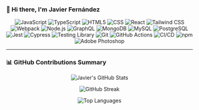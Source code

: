 ### 👋 Hi there, I'm Javier Fernández

<p align="center">
  <!-- Lenguajes -->
  <img alt="JavaScript" src="https://img.shields.io/badge/-JavaScript-F7DF1C?style=flat-square&logo=javascript&logoColor=black" />
  <img alt="TypeScript" src="https://img.shields.io/badge/-TypeScript-007ACC?style=flat-square&logo=typescript&logoColor=white" />
  <img alt="HTML5" src="https://img.shields.io/badge/-HTML5-E34F26?style=flat-square&logo=html5&logoColor=white" />
  <img alt="CSS" src="https://img.shields.io/badge/-CSS-1572B6?style=flat-square&logo=css3&logoColor=white" />

  <!-- Frontend -->
  <img alt="React" src="https://img.shields.io/badge/-React-45b8d8?style=flat-square&logo=react&logoColor=white" />
  <img alt="Tailwind CSS" src="https://img.shields.io/badge/-Tailwind-38B2AC?style=flat-square&logo=tailwindcss&logoColor=white" />
  <img alt="Webpack" src="https://img.shields.io/badge/-Webpack-8DD6F9?style=flat-square&logo=webpack&logoColor=white" />

  <!-- Backend -->
  <img alt="Node.js" src="https://img.shields.io/badge/-Node.js-43853d?style=flat-square&logo=node.js&logoColor=white" />
  <img alt="GraphQL" src="https://img.shields.io/badge/-GraphQL-E10098?style=flat-square&logo=graphql&logoColor=white" />

  <!-- Bases de datos -->
  <img alt="MongoDB" src="https://img.shields.io/badge/-MongoDB-47A248?style=flat-square&logo=mongodb&logoColor=white" />
  <img alt="MySQL" src="https://img.shields.io/badge/-MySQL-4479A1?style=flat-square&logo=mysql&logoColor=white" />
  <img alt="PostgreSQL" src="https://img.shields.io/badge/-PostgreSQL-336791?style=flat-square&logo=postgresql&logoColor=white" />

  <!-- Testing -->
  <img alt="Jest" src="https://img.shields.io/badge/-Jest-C21325?style=flat-square&logo=jest&logoColor=white" />
  <img alt="Cypress" src="https://img.shields.io/badge/-Cypress-17202C?style=flat-square&logo=cypress&logoColor=white" />
  <img alt="Testing Library" src="https://img.shields.io/badge/-Testing_Library-FF4154?style=flat-square&logo=testinglibrary&logoColor=white" />

  <!-- Herramientas y DevOps -->
  <img alt="Git" src="https://img.shields.io/badge/-Git-F05032?style=flat-square&logo=git&logoColor=white" />
  <img alt="GitHub Actions" src="https://img.shields.io/badge/-GitHub%20Actions-2088FF?style=flat-square&logo=github-actions&logoColor=white" />
  <img alt="CI/CD" src="https://img.shields.io/badge/-CI/CD-0A0A0A?style=flat-square&logo=git&logoColor=white" />
  <img alt="npm" src="https://img.shields.io/badge/-NPM-CB3837?style=flat-square&logo=npm&logoColor=white" />

  <!-- Otros -->
  <img alt="Adobe Photoshop" src="https://img.shields.io/badge/-Adobe%20Photoshop-31A8FF?style=flat-square&logo=adobe-photoshop&logoColor=white" />
</p>

---

### 📊 GitHub Contributions Summary

<p align="center">
  <img 
    src="https://github-readme-stats.vercel.app/api?username=jfernandezcl&show_icons=true&hide_border=true&bg_color=151515&title_color=fb4362&icon_color=fb4362&text_color=9e9e9e" 
    alt="Javier's GitHub Stats" 
  />
</p>

<p align="center">
  <img 
    src="https://github-readme-streak-stats.herokuapp.com?user=jfernandezcl&theme=dark&hide_border=true&background=151515&ring=fb4362&currStreakLabel=fb4362&currStreakNum=fb4362" 
    alt="GitHub Streak" 
  />
</p>

<p align="center">
  <img 
    src="https://github-readme-stats.vercel.app/api/top-langs/?username=jfernandezcl&layout=compact&hide_border=true&bg_color=151515&title_color=fb4362&text_color=9e9e9e" 
    alt="Top Languages" 
  />
</p>
